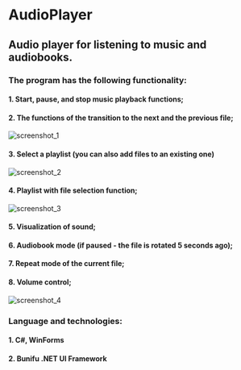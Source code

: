 # AudioPlayer
## Audio player for listening to music and audiobooks.
### The program has the following functionality:
#### 1. Start, pause, and stop music playback functions;
#### 2. The functions of the transition to the next and the previous file;
![screenshot_1](https://user-images.githubusercontent.com/25298585/32144644-b18e8b06-bcc4-11e7-97e5-62ec30854c54.png)
#### 3. Select a playlist (you can also add files to an existing one)
![screenshot_2](https://user-images.githubusercontent.com/25298585/32144645-b1bae2e6-bcc4-11e7-990a-9c107304f02b.png)
#### 4. Playlist with file selection function;
![screenshot_3](https://user-images.githubusercontent.com/25298585/32144646-b24ee0a4-bcc4-11e7-9bc6-c02562bc7189.png)
#### 5. Visualization of sound;
#### 6. Audiobook mode (if paused - the file is rotated 5 seconds ago);
#### 7. Repeat mode of the current file;
#### 8. Volume control;
![screenshot_4](https://user-images.githubusercontent.com/25298585/32144647-b278b690-bcc4-11e7-88df-55939ac6ec50.png)

### Language and technologies:
#### 1. C#, WinForms
#### 2. Bunifu .NET UI Framework
